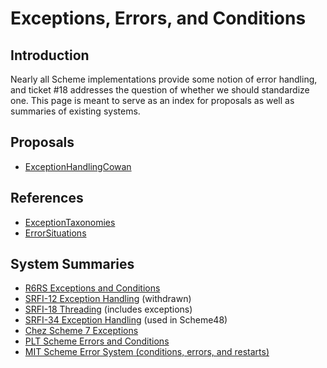 # Exceptions, Errors, and Conditions

## Introduction

Nearly all Scheme implementations provide some notion of error handling,
and ticket #18 addresses the question of whether we should standardize one.
This page is meant to serve as an index for proposals as well as
summaries of existing systems.

## Proposals

* [ExceptionHandlingCowan](ExceptionHandlingCowan.md)

## References

* [ExceptionTaxonomies](ExceptionTaxonomies.md)
* [ErrorSituations](ErrorSituations.md)

## System Summaries

* [R6RS Exceptions and Conditions](http://www.r6rs.org/final/html/r6rs-lib/r6rs-lib-Z-H-8.html#node_chap_7)
* [SRFI-12 Exception Handling](https://srfi.schemers.org/srfi-12/srfi-12.html) (withdrawn)
* [SRFI-18 Threading](https://srfi.schemers.org/srfi-18/srfi-18.html) (includes exceptions)
* [SRFI-34 Exception Handling](https://srfi.schemers.org/srfi-34/srfi-34.html) (used in Scheme48)
* [Chez Scheme 7 Exceptions](http://www.scheme.com/csug7/system.html#./system:h1:h0)
* [PLT Scheme Errors and Conditions](http://download.plt-scheme.org/doc/html/reference/exns.html)
* [MIT Scheme Error System (conditions, errors, and restarts)](http://www.gnu.org/software/mit-scheme/documentation/mit-scheme-ref/Error-System.html#Error-System)
